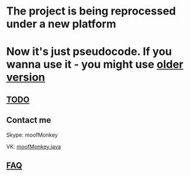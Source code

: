 # The project is being reprocessed under a new platform
# Now it's just pseudocode. If you wanna use it - you might use [older version](https://github.com/Fusion-DotA2/Legacy-Fusion-Scripts)
## [TODO](https://github.com/Fusion-DotA2/Fusion/blob/master/TODO.md)
## Contact me
  Skype: moofMonkey
  
  VK: [moofMonkey.java](https://new.vk.com/moofmonkey.java)

## [FAQ](https://github.com/MoofMonkey/Fusion-Server/blob/master/README.md#faq)
